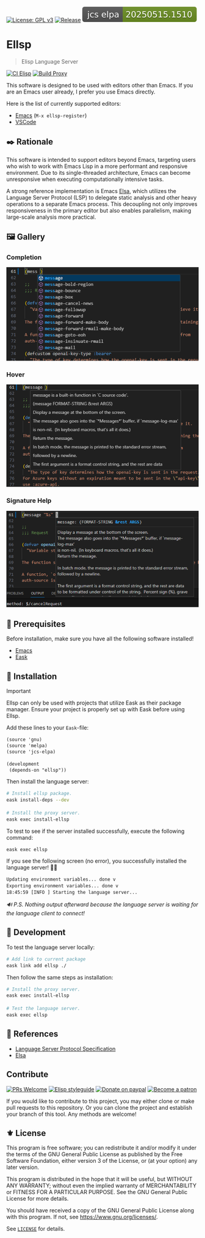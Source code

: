 [![License: GPL v3](https://img.shields.io/badge/License-GPL%20v3-blue.svg)](https://www.gnu.org/licenses/gpl-3.0)
[![Release](https://img.shields.io/github/release/elisp-lsp/ellsp.svg?logo=github)](https://github.com/elisp-lsp/ellsp/releases/latest)
[![JCS-ELPA](https://raw.githubusercontent.com/jcs-emacs/badges/master/elpa/v/ellsp.svg)](https://jcs-emacs.github.io/jcs-elpa/#/ellsp)

# Ellsp
> Elisp Language Server

[![CI Elisp](https://github.com/elisp-lsp/ellsp/actions/workflows/test-elisp.yml/badge.svg)](https://github.com/elisp-lsp/ellsp/actions/workflows/test-elisp.yml)
[![Build Proxy](https://github.com/elisp-lsp/ellsp/actions/workflows/build-proxy.yml/badge.svg)](https://github.com/elisp-lsp/ellsp/actions/workflows/build-proxy.yml)

This software is designed to be used with editors other than Emacs. If you are
an Emacs user already, I prefer you use Emacs directly.

Here is the list of currently supported editors:

- [Emacs]() (`M-x ellsp-register`)
- [VSCode](https://marketplace.visualstudio.com/items?itemName=jcs090218.Ellsp)

## ✒️ Rationale

This software is intended to support editors beyond Emacs, targeting users who
wish to work with Emacs Lisp in a more performant and responsive environment.
Due to its single-threaded architecture, Emacs can become unresponsive when
executing computationally intensive tasks.

A strong reference implementation is Emacs [Elsa][], which utilizes the Language
Server Protocol (LSP) to delegate static analysis and other heavy operations
to a separate Emacs process. This decoupling not only improves responsiveness
in the primary editor but also enables parallelism, making large-scale analysis
more practical.

## 🖼️ Gallery

### Completion

<img src="./etc/completion.png"/>

### Hover

<img src="./etc/hover.png"/>

### Signature Help

<img src="./etc/signature.png"/>

## 🔧 Prerequisites

Before installation, make sure you have all the following software installed!

- [Emacs](https://www.gnu.org/software/emacs/)
- [Eask](https://github.com/emacs-eask/cli)

## 💾 Installation

> [!IMPORTANT]
>
> Ellsp can only be used with projects that utilize Eask as their package manager.
> Ensure your project is properly set up with Eask before using Ellsp.

Add these lines to your `Eask`-file:

```elisp
(source 'gnu)
(source 'melpa)
(source 'jcs-elpa)

(development
 (depends-on "ellsp"))
```

Then install the language server:

```sh
# Install ellsp package.
eask install-deps --dev

# Install the proxy server.
eask exec install-ellsp
```

To test to see if the server installed successfully, execute the following command:

```sh
eask exec ellsp
```

If you see the following screen (no error), you successfully installed the language server! 🎉🥳

```sh
Updating environment variables... done v
Exporting environment variables... done v
18:45:59 [INFO ] Starting the language server...
```

*🔊 P.S. Nothing output afterward because the language server is waiting for the
language client to connect!*

## 🔬 Development

To test the language server locally:

```sh
# Add link to current package
eask link add ellsp ./
```

Then follow the same steps as installation:

```sh
# Install the proxy server.
eask exec install-ellsp

# Test the language server.
eask exec ellsp
```

## 🔗 References

- [Language Server Protocol Specification][LSP Specification]
- [Elsa][]

## Contribute

[![PRs Welcome](https://img.shields.io/badge/PRs-welcome-brightgreen.svg)](http://makeapullrequest.com)
[![Elisp styleguide](https://img.shields.io/badge/elisp-style%20guide-purple)](https://github.com/bbatsov/emacs-lisp-style-guide)
[![Donate on paypal](https://img.shields.io/badge/paypal-donate-1?logo=paypal&color=blue)](https://www.paypal.me/jcs090218)
[![Become a patron](https://img.shields.io/badge/patreon-become%20a%20patron-orange.svg?logo=patreon)](https://www.patreon.com/jcs090218)

If you would like to contribute to this project, you may either
clone or make pull requests to this repository. Or you can
clone the project and establish your branch of this tool.
Any methods are welcome!

## ⚜️ License

This program is free software; you can redistribute it and/or modify
it under the terms of the GNU General Public License as published by
the Free Software Foundation, either version 3 of the License, or
(at your option) any later version.

This program is distributed in the hope that it will be useful,
but WITHOUT ANY WARRANTY; without even the implied warranty of
MERCHANTABILITY or FITNESS FOR A PARTICULAR PURPOSE.  See the
GNU General Public License for more details.

You should have received a copy of the GNU General Public License
along with this program.  If not, see <https://www.gnu.org/licenses/>.

See [`LICENSE`](./LICENSE) for details.


<!-- Links -->

[LSP Specification]: https://microsoft.github.io/language-server-protocol/specifications/lsp/3.17/specification/
[Elsa]: https://github.com/emacs-elsa/Elsa
